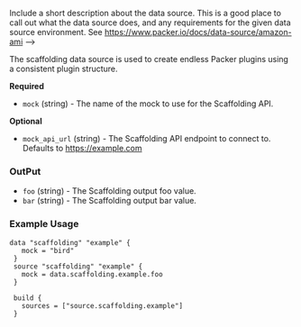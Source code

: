   Include a short description about the data source. This is a good place
  to call out what the data source does, and any requirements for the given
  data source environment. See https://www.packer.io/docs/data-source/amazon-ami
-->

The scaffolding data source is used to create endless Packer plugins using
a consistent plugin structure.


<!-- Data source Configuration Fields -->

**Required**

- `mock` (string) - The name of the mock to use for the Scaffolding API.


<!--
  Optional Configuration Fields

  Configuration options that are not required or have reasonable defaults
  should be listed under the optionals section. Defaults values should be
  noted in the description of the field
-->

**Optional**

- `mock_api_url` (string) - The Scaffolding API endpoint to connect to.
  Defaults to https://example.com



<!--
  A basic example on the usage of the data source. Multiple examples
  can be provided to highlight various build configurations.

-->

### OutPut

- `foo` (string) - The Scaffolding output foo value.
- `bar` (string) - The Scaffolding output bar value.

<!--
  A basic example on the usage of the data source. Multiple examples
  can be provided to highlight various build configurations.

-->

### Example Usage


```hcl
data "scaffolding" "example" {
   mock = "bird"
 }
 source "scaffolding" "example" {
   mock = data.scaffolding.example.foo
 }

 build {
   sources = ["source.scaffolding.example"]
 }
```


